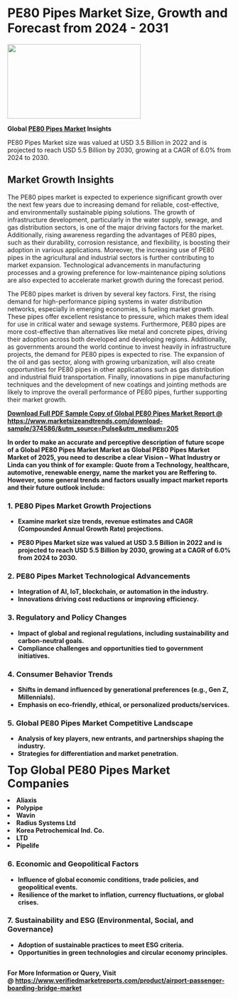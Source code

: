 <H1>PE80 Pipes Market Size, Growth and Forecast from 2024 - 2031</H1><img class="aligncenter size-medium wp-image-584254" src="https://thirdeyenews.in/wp-content/uploads/2024/09/Global-Market-Research-300x168.jpeg" alt="" width="300" height="168" /><p><strong>Global&nbsp;<a href="https://www.marketsizeandtrends.com/download-sample/374586/&amp;utm_source=Pulse&amp;utm_medium=205">PE80 Pipes Market</a> Insights</strong></p><p>PE80 Pipes Market size was valued at USD 3.5 Billion in 2022 and is projected to reach USD 5.5 Billion by 2030, growing at a CAGR of 6.0% from 2024 to 2030.</p><p><h2>Market Growth Insights</h2> <p>The PE80 pipes market is expected to experience significant growth over the next few years due to increasing demand for reliable, cost-effective, and environmentally sustainable piping solutions. The growth of infrastructure development, particularly in the water supply, sewage, and gas distribution sectors, is one of the major driving factors for the market. Additionally, rising awareness regarding the advantages of PE80 pipes, such as their durability, corrosion resistance, and flexibility, is boosting their adoption in various applications. Moreover, the increasing use of PE80 pipes in the agricultural and industrial sectors is further contributing to market expansion. Technological advancements in manufacturing processes and a growing preference for low-maintenance piping solutions are also expected to accelerate market growth during the forecast period.</p> <p><strong><a href="#"></a></strong></p> <p>The PE80 pipes market is driven by several key factors. First, the rising demand for high-performance piping systems in water distribution networks, especially in emerging economies, is fueling market growth. These pipes offer excellent resistance to pressure, which makes them ideal for use in critical water and sewage systems. Furthermore, PE80 pipes are more cost-effective than alternatives like metal and concrete pipes, driving their adoption across both developed and developing regions. Additionally, as governments around the world continue to invest heavily in infrastructure projects, the demand for PE80 pipes is expected to rise. The expansion of the oil and gas sector, along with growing urbanization, will also create opportunities for PE80 pipes in other applications such as gas distribution and industrial fluid transportation. Finally, innovations in pipe manufacturing techniques and the development of new coatings and jointing methods are likely to improve the overall performance of PE80 pipes, further supporting their market growth.</p> <p><strong><a href="#"></p><p><span class=""><strong>Download Full PDF Sample Copy of Global PE80 Pipes Market Report</strong> @ <a href="https://www.marketsizeandtrends.com/download-sample/374586/&amp;utm_source=Pulse&amp;utm_medium=205" target="_blank">https://www.marketsizeandtrends.com/download-sample/374586/&amp;utm_source=Pulse&amp;utm_medium=205</a></span></p><p>In order to make an accurate and perceptive description of future scope of a Global&nbsp;PE80 Pipes Market Market as Global&nbsp;PE80 Pipes Market Market of 2025, you need to describe a clear Vision &ndash; What Industry or Linda can you think of for example: Quote from a Technology, healthcare, automotive, renewable energy, name the market you are Reffering to. However, some general trends and factors usually impact market reports and their future outlook include:</p><h3>1.&nbsp;<strong>PE80 Pipes Market Growth Projections</strong></h3><ul><li>Examine market size trends, revenue estimates and CAGR (Compounded Annual Growth Rate) projections.</li><li><p>PE80 Pipes Market size was valued at USD 3.5 Billion in 2022 and is projected to reach USD 5.5 Billion by 2030, growing at a CAGR of 6.0% from 2024 to 2030.</p></li></ul><h3>2.&nbsp;<strong>PE80 Pipes Market Technological Advancements</strong></h3><ul><li>Integration of AI, IoT, blockchain, or automation in the industry.</li><li>Innovations driving cost reductions or improving efficiency.</li></ul><h3>3.&nbsp;<strong>Regulatory and Policy Changes</strong></h3><ul><li>Impact of global and regional regulations, including sustainability and carbon-neutral goals.</li><li>Compliance challenges and opportunities tied to government initiatives.</li></ul><h3>4.&nbsp;<strong>Consumer Behavior Trends</strong></h3><ul><li>Shifts in demand influenced by generational preferences (e.g., Gen Z, Millennials).</li><li>Emphasis on eco-friendly, ethical, or personalized products/services.</li></ul><h3>5.&nbsp;<strong>Global PE80 Pipes Market Competitive Landscape</strong></h3><ul><li>Analysis of key players, new entrants, and partnerships shaping the industry.</li><li>Strategies for differentiation and market penetration.</li></ul><p data-pm-slice="1 1 []"><span style="color: inherit; font-family: inherit; font-size: 25px;">Top Global PE80 Pipes Market Companies</span></p><div class="" data-test-id=""><p><li>Aliaxis</li><li> Polypipe</li><li> Wavin</li><li> Radius Systems Ltd</li><li> Korea Petrochemical Ind. Co.</li><li> LTD</li><li> Pipelife</li></p></div><h3>6.&nbsp;<strong>Economic and Geopolitical Factors</strong></h3><ul><li>Influence of global economic conditions, trade policies, and geopolitical events.</li><li>Resilience of the market to inflation, currency fluctuations, or global crises.</li></ul><h3>7.&nbsp;<strong>Sustainability and ESG (Environmental, Social, and Governance)</strong></h3><ul><li>Adoption of sustainable practices to meet ESG criteria.</li><li>Opportunities in green technologies and circular economy principles.</li></ul><h2><strong style="font-size: 14px;">For More Information or Query, Visit @&nbsp;</strong><a style="background-color: #ffffff; font-size: 14px;" href="https://www.marketsizeandtrends.com/report/pe80-pipes-market/" target="_blank">https://www.verifiedmarketreports.com/product/airport-passenger-boarding-bridge-market</a></h2>
